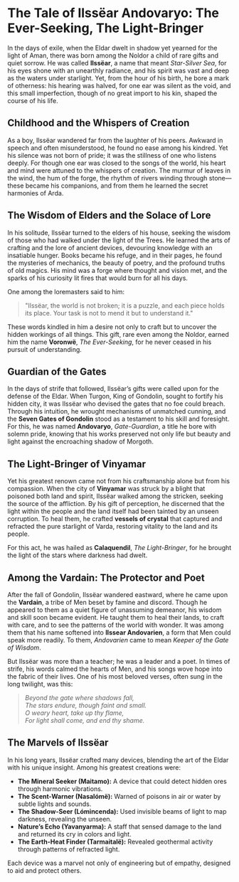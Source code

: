 # The Tale of Ilssëar Andovaryo: The Ever-Seeking, The Light-Bringer

In the days of exile, when the Eldar dwelt in shadow yet yearned for the light of Aman, there was born among the Noldor a child of rare gifts and quiet sorrow. He was called **Ilssëar**, a name that meant *Star-Silver Sea*, for his eyes shone with an unearthly radiance, and his spirit was vast and deep as the waters under starlight. Yet, from the hour of his birth, he bore a mark of otherness: his hearing was halved, for one ear was silent as the void, and this small imperfection, though of no great import to his kin, shaped the course of his life.

## Childhood and the Whispers of Creation

As a boy, Ilssëar wandered far from the laughter of his peers. Awkward in speech and often misunderstood, he found no ease among his kindred. Yet his silence was not born of pride; it was the stillness of one who listens deeply. For though one ear was closed to the songs of the world, his heart and mind were attuned to the whispers of creation. The murmur of leaves in the wind, the hum of the forge, the rhythm of rivers winding through stone—these became his companions, and from them he learned the secret harmonies of Arda.

## The Wisdom of Elders and the Solace of Lore

In his solitude, Ilssëar turned to the elders of his house, seeking the wisdom of those who had walked under the light of the Trees. He learned the arts of crafting and the lore of ancient devices, devouring knowledge with an insatiable hunger. Books became his refuge, and in their pages, he found the mysteries of mechanics, the beauty of poetry, and the profound truths of old magics. His mind was a forge where thought and vision met, and the sparks of his curiosity lit fires that would burn for all his days.

One among the loremasters said to him:

> "Ilssëar, the world is not broken; it is a puzzle, and each piece holds its place. Your task is not to mend it but to understand it."

These words kindled in him a desire not only to craft but to uncover the hidden workings of all things. This gift, rare even among the Noldor, earned him the name **Voronwë**, *The Ever-Seeking*, for he never ceased in his pursuit of understanding.

## Guardian of the Gates

In the days of strife that followed, Ilssëar’s gifts were called upon for the defense of the Eldar. When Turgon, King of Gondolin, sought to fortify his hidden city, it was Ilssëar who devised the gates that no foe could breach. Through his intuition, he wrought mechanisms of unmatched cunning, and the **Seven Gates of Gondolin** stood as a testament to his skill and foresight. For this, he was named **Andovaryo**, *Gate-Guardian*, a title he bore with solemn pride, knowing that his works preserved not only life but beauty and light against the encroaching shadow of Morgoth.

## The Light-Bringer of Vinyamar

Yet his greatest renown came not from his craftsmanship alone but from his compassion. When the city of **Vinyamar** was struck by a blight that poisoned both land and spirit, Ilssëar walked among the stricken, seeking the source of the affliction. By his gift of perception, he discerned that the light within the people and the land itself had been tainted by an unseen corruption. To heal them, he crafted **vessels of crystal** that captured and refracted the pure starlight of Varda, restoring vitality to the land and its people.

For this act, he was hailed as **Calaquendil**, *The Light-Bringer*, for he brought the light of the stars where darkness had dwelt.

## Among the Vardain: The Protector and Poet

After the fall of Gondolin, Ilssëar wandered eastward, where he came upon the **Vardain**, a tribe of Men beset by famine and discord. Though he appeared to them as a quiet figure of unassuming demeanor, his wisdom and skill soon became evident. He taught them to heal their lands, to craft with care, and to see the patterns of the world with wonder. It was among them that his name softened into **Ilssear Andovarien**, a form that Men could speak more readily. To them, *Andovarien* came to mean *Keeper of the Gate of Wisdom*.

But Ilssëar was more than a teacher; he was a leader and a poet. In times of strife, his words calmed the hearts of Men, and his songs wove hope into the fabric of their lives. One of his most beloved verses, often sung in the long twilight, was this:

> *Beyond the gate where shadows fall,  
> The stars endure, though faint and small.  
> O weary heart, take up thy flame,  
> For light shall come, and end thy shame.*

## The Marvels of Ilssëar

In his long years, Ilssëar crafted many devices, blending the art of the Eldar with his unique insight. Among his greatest creations were:

- **The Mineral Seeker (Maitamo):** A device that could detect hidden ores through harmonic vibrations.  
- **The Scent-Warner (Nasalómë):** Warned of poisons in air or water by subtle lights and sounds.  
- **The Shadow-Seer (Lómincenda):** Used invisible beams of light to map darkness, revealing the unseen.  
- **Nature’s Echo (Yavanyarma):** A staff that sensed damage to the land and returned its cry in colors and light.  
- **The Earth-Heat Finder (Tarmaitalë):** Revealed geothermal activity through patterns of refracted light.  

Each device was a marvel not only of engineering but of empathy, designed to aid and protect others.
